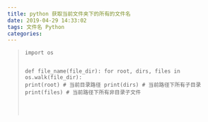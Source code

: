```yaml
---
title: python 获取当前文件夹下的所有的文件名
date: 2019-04-29 14:33:02
tags: 文件名 Python
categories: 
---
```


<!--more-->

<blockquote>
<pre class="has">
<code class="language-python">import os

def file_name(file_dir):
    for root, dirs, files in os.walk(file_dir):
        print(root)  # 当前目录路径
        print(dirs)  # 当前路径下所有子目录
        print(files)  # 当前路径下所有非目录子文件</code></pre>

<p> </p>
</blockquote>
